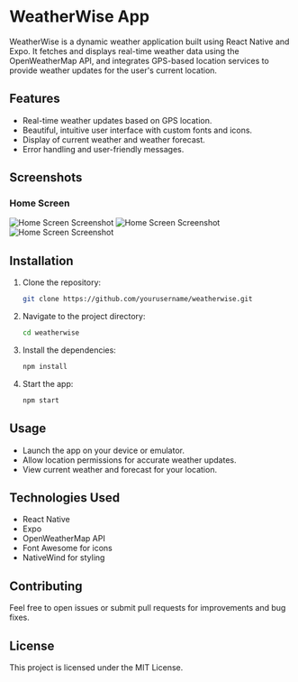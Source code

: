# WeatherWise App

WeatherWise is a dynamic weather application built using React Native and Expo. It fetches and displays real-time weather data using the OpenWeatherMap API, and integrates GPS-based location services to provide weather updates for the user's current location.

## Features

- Real-time weather updates based on GPS location.
- Beautiful, intuitive user interface with custom fonts and icons.
- Display of current weather and weather forecast.
- Error handling and user-friendly messages.

## Screenshots

### Home Screen
![Home Screen Screenshot](./screenshots/WhatsApp%20Image%202024-05-29%20at%2000.36.55.jpeg)
![Home Screen Screenshot](./screenshots/WhatsApp%20Image%202024-05-29%20at%2000.37.00.jpeg)
![Home Screen Screenshot](./screenshots/WhatsApp%20Image%202024-05-29%20at%2000.37.03.jpeg)



## Installation

1. Clone the repository:
    ```sh
    git clone https://github.com/yourusername/weatherwise.git
    ```
2. Navigate to the project directory:
    ```sh
    cd weatherwise
    ```
3. Install the dependencies:
    ```sh
    npm install
    ```
4. Start the app:
    ```sh
    npm start
    ```

## Usage

- Launch the app on your device or emulator.
- Allow location permissions for accurate weather updates.
- View current weather and forecast for your location.

## Technologies Used

- React Native
- Expo
- OpenWeatherMap API
- Font Awesome for icons
- NativeWind for styling

## Contributing

Feel free to open issues or submit pull requests for improvements and bug fixes.

## License

This project is licensed under the MIT License.
